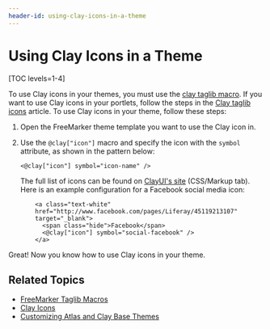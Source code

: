 ```yaml
---
header-id: using-clay-icons-in-a-theme
---
```


# Using Clay Icons in a Theme

[TOC levels=1-4]

To use Clay icons in your themes, you must use the [clay taglib macro](/docs/7-2/reference/-/knowledge_base/r/freemarker-taglib-macros). 
If you want to use Clay icons in your portlets, follow the steps in the 
[Clay taglib icons](/docs/7-2/reference/-/knowledge_base/r/clay-icons) article. 
To use Clay icons in your theme, follow these steps:

1.  Open the FreeMarker theme template you want to use the Clay icon in.

2.  Use the `@clay["icon"]` macro and specify the icon with the `symbol` 
    attribute, as shown in the pattern below:

    ```markup
    <@clay["icon"] symbol="icon-name" />
    ```
    
    The full list of icons can be found on [ClayUI's site](https://clayui.com/docs/components/icon.html) 
    (CSS/Markup tab). Here is an example configuration for a Facebook social 
    media icon:

    ```markup
        <a class="text-white"
        href="http://www.facebook.com/pages/Liferay/45119213107" 
        target="_blank">
          <span class="hide">Facebook</span>
          <@clay["icon"] symbol="social-facebook" />
        </a>
    ```
    
Great! Now you know how to use Clay icons in your theme. 

## Related Topics

- [FreeMarker Taglib Macros](/docs/7-2/reference/-/knowledge_base/r/freemarker-taglib-macros)
- [Clay Icons](/docs/7-2/reference/-/knowledge_base/r/clay-icons)
- [Customizing Atlas and Clay Base Themes](/docs/7-2/frameworks/-/knowledge_base/f/customizing-atlas-and-clay-base-themes)
